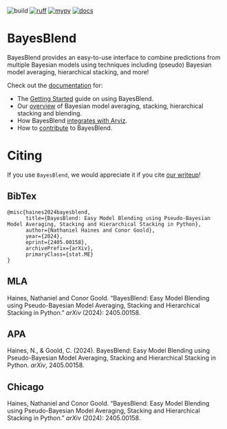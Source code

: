 ![build](https://github.com/LedgerInvesting/bayesblend/actions/workflows/python-app.yml/badge.svg)
[![ruff](https://img.shields.io/endpoint?url=https://raw.githubusercontent.com/astral-sh/ruff/main/assets/badge/v2.json)](https://github.com/astral-sh/ruff)
[![mypy](https://www.mypy-lang.org/static/mypy_badge.svg)](https://mypy-lang.org/)
[![docs](https://readthedocs.com/projects/ledger-investing-bayesblend/badge/?version=latest)](https://ledger-investing-bayesblend.readthedocs-hosted.com/en/latest/?badge=latest)

# BayesBlend

BayesBlend provides an easy-to-use interface to combine predictions from multiple Bayesian models using techniques including (pseudo) Bayesian model averaging, hierarchical stacking, and more!

Check out the [documentation](https://ledger-investing-bayesblend.readthedocs-hosted.com/en/latest/) for:

* The [Getting Started](https://ledger-investing-bayesblend.readthedocs-hosted.com/en/latest/user-guide/getting-started/) guide on using BayesBlend.
* Our [overview](https://ledger-investing-bayesblend.readthedocs-hosted.com/en/latest/user-guide/blending/) of Bayesian model averaging, stacking, hierarchical stacking and blending. 
* How BayesBlend [integrates with Arviz](https://ledger-investing-bayesblend.readthedocs-hosted.com/en/latest/user-guide/arviz/).
* How to [contribute](https://ledger-investing-bayesblend.readthedocs-hosted.com/en/latest/developer-guide/contributing/) to BayesBlend.

# Citing

If you use `BayesBlend`, we would appreciate it if you cite [our writeup](https://arxiv.org/abs/2405.00158)! 

## BibTex

```
@misc{haines2024bayesblend,
      title={BayesBlend: Easy Model Blending using Pseudo-Bayesian Model Averaging, Stacking and Hierarchical Stacking in Python}, 
      author={Nathaniel Haines and Conor Goold},
      year={2024},
      eprint={2405.00158},
      archivePrefix={arXiv},
      primaryClass={stat.ME}
}
```

## MLA

Haines, Nathaniel and Conor Goold. “BayesBlend: Easy Model Blending using Pseudo-Bayesian Model Averaging, Stacking and Hierarchical Stacking in Python.” *arXiv* (2024): 2405.00158.

## APA

Haines, N., & Goold, C. (2024). BayesBlend: Easy Model Blending using Pseudo-Bayesian Model Averaging, Stacking and Hierarchical Stacking in Python. *arXiv*, 2405.00158.

## Chicago

Haines, Nathaniel and Conor Goold. “BayesBlend: Easy Model Blending using Pseudo-Bayesian Model Averaging, Stacking and Hierarchical Stacking in Python.” *arXiv* (2024): 2405.00158.